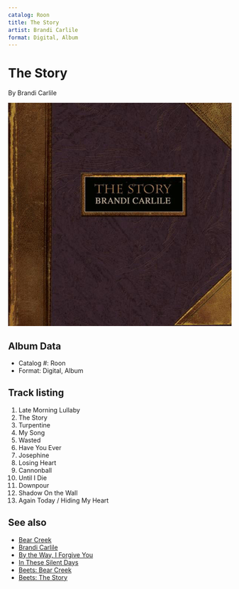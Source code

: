 ```yaml
---
catalog: Roon
title: The Story
artist: Brandi Carlile
format: Digital, Album
---
```


# The Story

By Brandi Carlile

![](../../assets/albumcovers/Brandi_Carlile-The_Story.png)

## Album Data

- Catalog #: Roon
- Format: Digital, Album


## Track listing


1. Late Morning Lullaby
2. The Story
3. Turpentine
4. My Song
5. Wasted
6. Have You Ever
7. Josephine
8. Losing Heart
9. Cannonball
10. Until I Die
11. Downpour
12. Shadow On the Wall
13. Again Today / Hiding My Heart


## See also

- [Bear Creek](Bear_Creek.md)
- [Brandi Carlile](Brandi_Carlile.md)
- [By the Way, I Forgive You](By_the_Way__I_Forgive_You.md)
- [In These Silent Days](In_These_Silent_Days.md)
- [Beets: Bear Creek](../../Beets/Brandi_Carlile/Bear_Creek.md)
- [Beets: The Story](../../Beets/Brandi_Carlile/The_Story.md)

